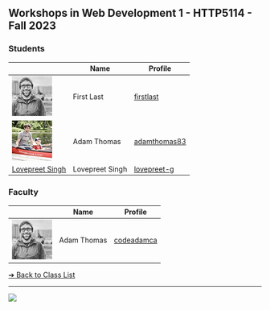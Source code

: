 <style>@import url("//readme.codeadam.ca/readme.css");</style>

## Workshops in Web Development 1 - HTTP5114 - Fall 2023

### Students

| | Name | Profile | 
| - | - | - |
| ![First Last](images/codeadamca.png) | First Last | [firstlast](students/firstlast) |
| ![Adam Thomas](images/thomasadam83.jpg) | Adam Thomas | [adamthomas83](students/adamthomas83) |
|[Lovepreet Singh](images/lovepreet-g.jpg)|Lovepreet Singh|[lovepreet-g](students/lovepreet-g)|

### Faculty

| | Name | Profile | 
| - | - | - |
| ![Adam Thomas](images/codeadamca.png) | Adam Thomas | [codeadamca](faculty/codeadamca) |

[&#10132; Back to Class List](/)

---

<a href="https://brickmmo.com">
<img src="https://brickmmo.com/images/brickmmo-logo-horizontal.jpg" width="100">
</a>
